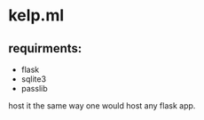 # kelp.ml

## requirments:
* flask
* sqlite3
* passlib

host it the same way one would host any flask app.
